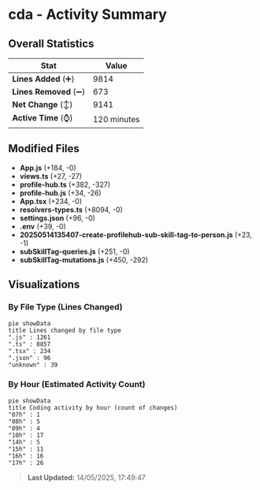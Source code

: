 # cda - Activity Summary 

## Overall Statistics

| Stat                   | Value                                                             |
| ---------------------- | ----------------------------------------------------------------- |
| **Lines Added** (➕)   | 9814                                          |
| **Lines Removed** (➖) | 673                                        |
| **Net Change** (↕)    | 9141                |
| **Active Time** (⌚)   | 120 minutes |


## Modified Files
- **App.js** (+184, -0)
- **views.ts** (+27, -27)
- **profile-hub.ts** (+382, -327)
- **profile-hub.js** (+34, -26)
- **App.tsx** (+234, -0)
- **resolvers-types.ts** (+8094, -0)
- **settings.json** (+96, -0)
- **.env** (+39, -0)
- **20250514135407-create-profilehub-sub-skill-tag-to-person.js** (+23, -1)
- **subSkillTag-queries.js** (+251, -0)
- **subSkillTag-mutations.js** (+450, -292)

## Visualizations

### By File Type (Lines Changed)

```mermaid
pie showData
title Lines changed by file type
".js" : 1261
".ts" : 8857
".tsx" : 234
".json" : 96
"unknown" : 39
```

### By Hour (Estimated Activity Count)

```mermaid
pie showData
title Coding activity by hour (count of changes)
"07h" : 1
"08h" : 5
"09h" : 4
"10h" : 17
"14h" : 5
"15h" : 11
"16h" : 16
"17h" : 26
```


> **Last Updated:** 14/05/2025, 17:49:47
